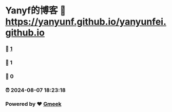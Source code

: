 # Yanyf的博客 :link: https://yanyunf.github.io/yanyunfei.github.io 
### :page_facing_up: [1](https://yanyunf.github.io/yanyunfei.github.io/tag.html) 
### :speech_balloon: 1 
### :hibiscus: 0 
### :alarm_clock: 2024-08-07 18:23:18 
### Powered by :heart: [Gmeek](https://github.com/Meekdai/Gmeek)
